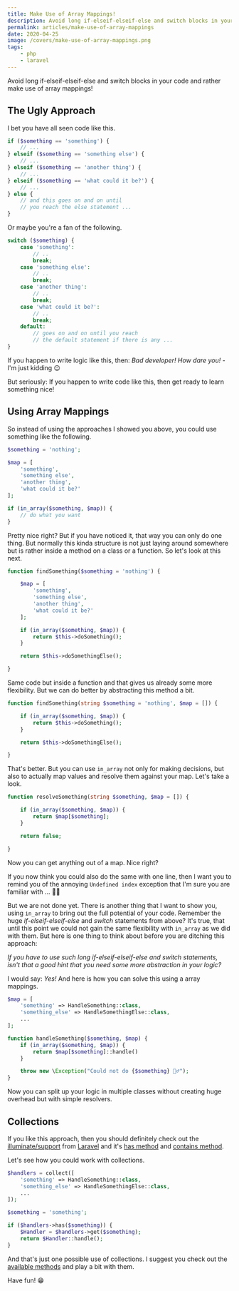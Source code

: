 ```yaml
---
title: Make Use of Array Mappings!
description: Avoid long if-elseif-elseif-else and switch blocks in your code and rather make use of array mappings!
permalink: articles/make-use-of-array-mappings
date: 2020-04-25
image: /covers/make-use-of-array-mappings.png
tags:
    - php
    - laravel
---
```


Avoid long if-elseif-elseif-else and switch blocks in your code and rather make use of array mappings!

<!-- more -->

## The Ugly Approach

I bet you have all seen code like this.

```php
if ($something == 'something') {
    // ...
} elseif ($something == 'something else') {
    // ...
} elseif ($something == 'another thing') {
    // ...
} elseif ($something == 'what could it be?') {
    // ...
} else {
    // and this goes on and on until 
    // you reach the else statement ...
}
```

Or maybe you're a fan of the following.

```php
switch ($something) {
    case 'something':
        // ..
        break;
    case 'something else':
        // ..
        break;
    case 'another thing':
        // ..
        break;
    case 'what could it be?':
        // ..
        break;
    default:
        // goes on and on until you reach
        // the default statement if there is any ...
}
```

If you happen to write logic like this, then: _Bad developer! How dare you!_ - I'm just kidding 😉

But seriously: If you happen to write code like this, then get ready to learn something nice!

## Using Array Mappings

So instead of using the approaches I showed you above, you could use something like the following.

```php
$something = 'nothing';

$map = [
    'something',
    'something else',
    'another thing',
    'what could it be?'
];

if (in_array($something, $map)) {
    // do what you want
}
```

Pretty nice right? But if you have noticed it, that way you can only do one thing. But normally this kinda structure is not just laying around somewhere but is rather inside a method on a class or a function. So let's look at this next.

```php
function findSomething($something = 'nothing') {

    $map = [
        'something',
        'something else',
        'another thing',
        'what could it be?'
    ];

    if (in_array($something, $map)) {
        return $this->doSomething();
    }

    return $this->doSomethingElse();

}
```

Same code but inside a function and that gives us already some more flexibility. But we can do better by abstracting this method a bit.

```php
function findSomething(string $something = 'nothing', $map = []) {

    if (in_array($something, $map)) {
        return $this->doSomething();
    }

    return $this->doSomethingElse();

}
```

That's better. But you can use `in_array` not only for making decisions, but also to actually map values and resolve them against your map. Let's take a look.

```php
function resolveSomething(string $something, $map = []) {

    if (in_array($something, $map)) {
        return $map[$something];
    }

    return false;

}
```

Now you can get anything out of a map. Nice right?

If you now think you could also do the same with one line, then I want you to remind you of the annoying `Undefined index` exception that I'm sure you are familiar with ... 🙅‍♂️

But we are not done yet. There is another thing that I want to show you, using `in_array` to bring out the full potential of your code. Remember the huge _if-elseif-elseif-else_ and _switch_ statements from above? It's true, that until this point we could not gain the same flexibility with `in_array` as we did with them. But here is one thing to think about before you are ditching this approach: 

_If you have to use such long if-elseif-elseif-else and switch statements, isn't that a good hint that you need some more abstraction in your logic?_

I would say: _Yes!_ And here is how you can solve this using a array mappings.

```php
$map = [
    'something' => HandleSomething::class,
    'something_else' => HandleSomethingElse::class,
    ...
];

function handleSomething($something, $map) {
    if (in_array($something, $map)) {
        return $map[$something]::handle()
    }

    throw new \Exception("Could not do {$something} 🤷‍♂️");
}
```

Now you can split up your logic in multiple classes without creating huge overhead but with simple resolvers.

## Collections

If you like this approach, then you should definitely check out the [illuminate/support](https://github.com/illuminate/support) from [Laravel](https://laravel.com/docs/collections) and it's [has method](https://laravel.com/docs/7.x/collections#method-contains) and [contains method](https://laravel.com/docs/7.x/collections#method-contains).

Let's see how you could work with collections.

```php
$handlers = collect([
    'something' => HandleSomething::class,
    'something_else' => HandleSomethingElse::class,
    ...
]);

$something = 'something';

if ($handlers->has($something)) {
    $Handler = $handlers->get($something);
    return $Handler::handle();
}
```

And that's just one possible use of collections. I suggest you check out the [available methods](https://laravel.com/docs/7.x/collections#available-methods) and play a bit with them. 

Have fun! 😁